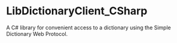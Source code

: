 LibDictionaryClient_CSharp
==========================

A C# library for convenient access to a dictionary using the Simple Dictionary Web Protocol.

